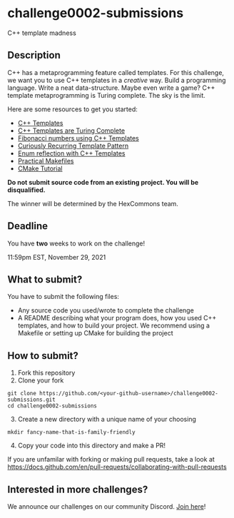 # challenge0002-submissions

C++ template madness

## Description

C++ has a metaprogramming feature called templates. For this challenge, we want you to use C++ templates in a _creative_ way. Build a programming language. Write a neat data-structure. Maybe even write a game? C++ template metaprogramming is Turing complete. The sky is the limit.

Here are some resources to get you started:
- [C++ Templates](https://en.cppreference.com/w/cpp/language/templates)
- [C++ Templates are Turing Complete](https://rtraba.files.wordpress.com/2015/05/cppturing.pdf)
- [Fibonacci numbers using C++ Templates](https://gist.github.com/toch/7ed3a1786d0ed464fd94)	
- [Curiously Recurring Template Pattern](https://en.cppreference.com/w/cpp/language/crtp)
- [Enum reflection with C++ Templates](https://taylorconor.com/blog/enum-reflection/)
- [Practical Makefiles](http://nuclear.mutantstargoat.com/articles/make/?utm_source=pocket_mylist)
- [CMake Tutorial](https://cmake.org/cmake/help/latest/guide/tutorial/index.html)

**Do not submit source code from an existing project. You will be disqualified.**

The winner will be determined by the HexCommons team.

## Deadline

You have **two** weeks to work on the challenge!

11:59pm EST, November 29, 2021	

## What to submit?

You have to submit the following files:
- Any source code you used/wrote to complete the challenge
- A README describing what your program does, how you used C++ templates, and how to build your project. We recommend using a Makefile or setting up CMake for building the project

## How to submit?

1. Fork this repository
2. Clone your fork
```
git clone https://github.com/<your-github-username>/challenge0002-submissions.git
cd challenge0002-submissions
```
3. Create a new directory with a unique name of your choosing
```
mkdir fancy-name-that-is-family-friendly
```
4. Copy your code into this directory and make a PR!

If you are unfamilar with forking or making pull requests, take a look at https://docs.github.com/en/pull-requests/collaborating-with-pull-requests

## Interested in more challenges?

We announce our challenges on our community Discord. [Join here](https://discord.com/invite/gBy4DSEZ65)!
